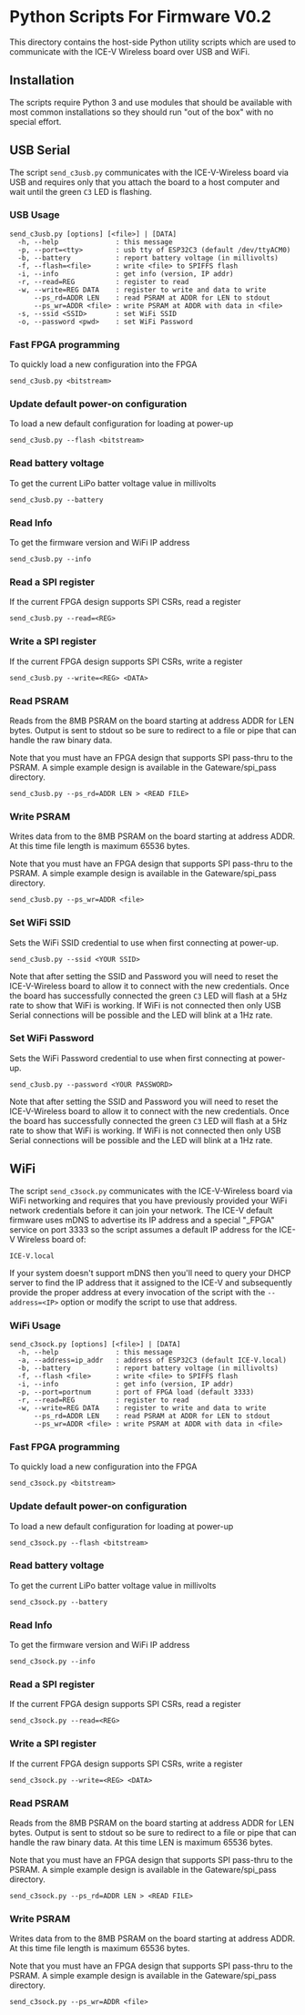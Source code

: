 # Python Scripts For Firmware V0.2
This directory contains the host-side Python utility scripts which are used to
communicate with the ICE-V Wireless board over USB and WiFi.

## Installation
The scripts require Python 3 and use modules that should be available with most
common installations so they should run "out of the box" with no special effort.

## USB Serial
The script `send_c3usb.py` communicates with the ICE-V-Wireless board via
USB and requires only that you attach the board to a host computer and wait
until the green `C3` LED is flashing. 

### USB Usage
```
send_c3usb.py [options] [<file>] | [DATA]
  -h, --help              : this message
  -p, --port=<tty>        : usb tty of ESP32C3 (default /dev/ttyACM0)
  -b, --battery           : report battery voltage (in millivolts)
  -f, --flash=<file>      : write <file> to SPIFFS flash
  -i, --info              : get info (version, IP addr)
  -r, --read=REG          : register to read
  -w, --write=REG DATA    : register to write and data to write
      --ps_rd=ADDR LEN    : read PSRAM at ADDR for LEN to stdout
      --ps_wr=ADDR <file> : write PSRAM at ADDR with data in <file>
  -s, --ssid <SSID>       : set WiFi SSID
  -o, --password <pwd>    : set WiFi Password
```

### Fast FPGA programming
To quickly load a new configuration into the FPGA

```
send_c3usb.py <bitstream>
```

### Update default power-on configuration
To load a new default configuration for loading at power-up

```
send_c3usb.py --flash <bitstream>
```

### Read battery voltage
To get the current LiPo batter voltage value in millivolts

```
send_c3usb.py --battery
```

### Read Info
To get the firmware version and WiFi IP address

```
send_c3usb.py --info
```

### Read a SPI register
If the current FPGA design supports SPI CSRs, read a register

```
send_c3usb.py --read=<REG>
```

### Write a SPI register
If the current FPGA design supports SPI CSRs, write a register

```
send_c3usb.py --write=<REG> <DATA>
```

### Read PSRAM
Reads from the 8MB PSRAM on the board starting at address ADDR for LEN bytes.
Output is sent to stdout so be sure to redirect to a file or pipe that can
handle the raw binary data.

Note that you must have an FPGA design that supports SPI pass-thru to the PSRAM.
A simple example design is available in the Gateware/spi_pass directory.

```
send_c3usb.py --ps_rd=ADDR LEN > <READ FILE>
```

### Write PSRAM
Writes data from <file> to the 8MB PSRAM on the board starting at address ADDR.
At this time file length is maximum 65536 bytes.

Note that you must have an FPGA design that supports SPI pass-thru to the PSRAM.
A simple example design is available in the Gateware/spi_pass directory.

```
send_c3usb.py --ps_wr=ADDR <file>
```

### Set WiFi SSID
Sets the WiFi SSID credential to use when first connecting at power-up.
```
send_c3usb.py --ssid <YOUR SSID>
```
Note that after setting the SSID and Password you will need to reset the
ICE-V-Wireless board to allow it to connect with the new credentials. Once
the board has successfully connected the green `C3` LED will flash at a
5Hz rate to show that WiFi is working. If WiFi is not connected then only
USB Serial connections will be possible and the LED will blink at a 1Hz rate.

### Set WiFi Password
Sets the WiFi Password credential to use when first connecting at power-up.
```
send_c3usb.py --password <YOUR PASSWORD>
```
Note that after setting the SSID and Password you will need to reset the
ICE-V-Wireless board to allow it to connect with the new credentials. Once
the board has successfully connected the green `C3` LED will flash at a
5Hz rate to show that WiFi is working. If WiFi is not connected then only
USB Serial connections will be possible and the LED will blink at a 1Hz rate.

## WiFi
The script `send_c3sock.py` communicates with the ICE-V-Wireless board via
WiFi networking and requires that you have previously provided your WiFi network
credentials before it can join your network. The ICE-V default firmware uses mDNS
to advertise its IP address and a special "_FPGA" service on port 3333 so the
script assumes a default IP address for the ICE-V Wireless board of:

```
ICE-V.local
```

If your system doesn't support mDNS then you'll need to query your DHCP server to
find the IP address that it assigned to the ICE-V and subsequently provide the
proper address at every invocation of the script with the `--address=<IP>` option
or modify the script to use that address.

### WiFi Usage
```
send_c3sock.py [options] [<file>] | [DATA]
  -h, --help              : this message
  -a, --address=ip_addr   : address of ESP32C3 (default ICE-V.local)
  -b, --battery           : report battery voltage (in millivolts)
  -f, --flash <file>      : write <file> to SPIFFS flash
  -i, --info              : get info (version, IP addr)
  -p, --port=portnum      : port of FPGA load (default 3333)
  -r, --read=REG          : register to read
  -w, --write=REG DATA    : register to write and data to write
      --ps_rd=ADDR LEN    : read PSRAM at ADDR for LEN to stdout
      --ps_wr=ADDR <file> : write PSRAM at ADDR with data in <file>
```

### Fast FPGA programming
To quickly load a new configuration into the FPGA

```
send_c3sock.py <bitstream>
```

### Update default power-on configuration
To load a new default configuration for loading at power-up

```
send_c3sock.py --flash <bitstream>
```

### Read battery voltage
To get the current LiPo batter voltage value in millivolts

```
send_c3sock.py --battery
```

### Read Info
To get the firmware version and WiFi IP address

```
send_c3sock.py --info
```

### Read a SPI register
If the current FPGA design supports SPI CSRs, read a register

```
send_c3sock.py --read=<REG>
```

### Write a SPI register
If the current FPGA design supports SPI CSRs, write a register

```
send_c3sock.py --write=<REG> <DATA>
```

### Read PSRAM
Reads from the 8MB PSRAM on the board starting at address ADDR for LEN bytes.
Output is sent to stdout so be sure to redirect to a file or pipe that can
handle the raw binary data. At this time LEN is maximum 65536 bytes.

Note that you must have an FPGA design that supports SPI pass-thru to the PSRAM.
A simple example design is available in the Gateware/spi_pass directory.

```
send_c3sock.py --ps_rd=ADDR LEN > <READ FILE>
```

### Write PSRAM
Writes data from <file> to the 8MB PSRAM on the board starting at address ADDR.
At this time file length is maximum 65536 bytes.

Note that you must have an FPGA design that supports SPI pass-thru to the PSRAM.
A simple example design is available in the Gateware/spi_pass directory.

```
send_c3sock.py --ps_wr=ADDR <file>
```
